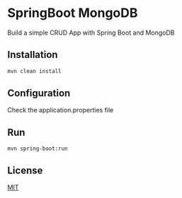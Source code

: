 # SpringBoot MongoDB
Build a simple CRUD App with Spring Boot and MongoDB

## Installation


```bash
mvn clean install
```
## Configuration
Check the application.properties file

## Run

```
mvn spring-boot:run
```

## License
[MIT](https://choosealicense.com/licenses/mit/)